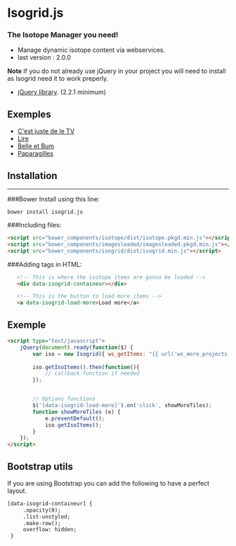 # Isogrid.js #


### The Isotope Manager you need! ###

* Manage dynamic isotope content via webservices.
* last version : 2.0.0

**Note**
If you do not already use jQuery in your project you will need to install as Isogrid need it to work preperly.
 - [jQuery library](http://jquery.com/). (2.2.1 minimum)


## Exemples
* [C'est juste de le TV](http://cestjustedelatv.artv.ca/)
* [Lire](http://lire.artv.ca/)
* [Belle et Bum](http://belleetbum.telequebec.tv/listes-decoute/)
* [Paparagilles](http://paparagilles.artv.ca/le-bazar-culturel/)


## Installation
---

###Bower
Install using this line:
```shell
bower install isogrid.js

```

###Including files:
```html
<script src="bower_components/isotope/dist/isotope.pkgd.min.js"></script>
<script src="bower_components/imagesloaded/imagesloaded.pkgd.min.js"></script>
<script src="bower_components/isogrid/dist/isogrid.min.js"></script>
```

###Adding tags in HTML:
```html
   <!-- This is where the isotope items are gonna be loaded -->
   <div data-isogrid-containeur></div>

   <!-- This is the button to load more items -->
   <a data-isogrid-load-more>Load more</a>
```

## Exemple

```html
<script type="text/javascript">
    jQuery(document).ready(function($) {
        var iso = new Isogrid({ ws_getItems: "{{ url('ws_more_projects') }}" });
 
        iso.getIsoItems().then(function(){
            // callback function if needed
        });


        // Options functions
        $('[data-isogrid-load-more]').on('click', showMoreTiles);
        function showMoreTiles (e) {
            e.preventDefault();
            iso.getIsoItems();
        }
    });
</script>
```

## Bootstrap utils
If you are using Bootstrap you can add the following to have a perfect layout.
```html
[data-isogrid-containeur] {
     .opacity(0);
     .list-unstyled;
     .make-row();
     overflow: hidden;
 }
```

